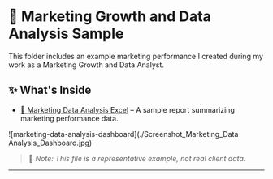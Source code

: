 # 📁 Marketing Growth and Data Analysis Sample

This folder includes an example marketing performance I created during my work as a Marketing Growth and Data Analyst.

## ✨ What's Inside
 
- [📄 Marketing Data Analysis Excel](./Marketing_Data_Analysis_Dashboard.xlsx) – A sample report summarizing marketing performance data.

![marketing-data-analysis-dashboard](./Screenshot_Marketing_Data Analysis_Dashboard.jpg)



> 📌 *Note: This file is a representative example, not real client data.*
---
